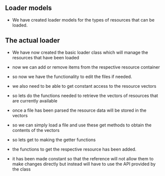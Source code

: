 ## Loader models
  - We have created loader models for the types of resources that can be loaded.

## The actual loader
  - We have now created the basic loader class which will manage the resources that have been loaded
  - now we can add or remove items from the respective resource container
  - so now we have the functionality to edit the files if needed.
  - we also need to be able to get constant access to the resource vectors
  - so lets do the functions needed to retrieve the vectors of resources that are currently available
  - once a file has been parsed the resource data will be stored in the vectors
  - so we can simply load a file and use these get methods to obtain the contents of the vectors
  - so lets get to making the getter functions

  - the functions to get the respective resource has been added.
  - it has been made constant so that the reference will not allow them to make changes directly but instead will have to use the API provided by the class
